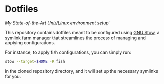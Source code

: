 # Dotfiles

_My State-of-the-Art Unix/Linux environment setup!_

This repository contains dotfiles meant to be configured using
[GNU Stow](https://www.gnu.org/software/stow/), a symlink farm manager that
streamlines the process of managing and applying configurations.

For instance, to apply fish configurations, you can simply run:

```sh
stow --target=$HOME -R fish
```

in the cloned repository directory, and it will set up the necessary symlinks
for you.
